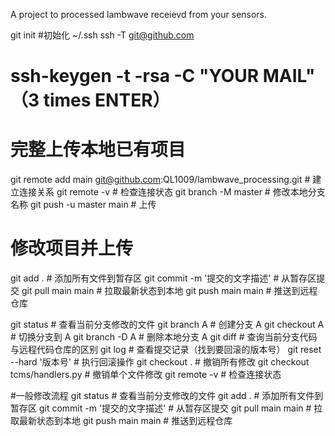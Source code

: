 A project to processed lambwave receievd from your sensors.

git init #初始化
~/.ssh
ssh -T git@github.com
# ssh-keygen -t -rsa -C "YOUR MAIL" （3 times ENTER）

# 完整上传本地已有项目
git remote add main git@github.com:QL1009/lambwave_processing.git # 建立连接关系
git remote -v # 检查连接状态
git branch -M master # 修改本地分支名称
git push -u master main # 上传

# 修改项目并上传
git add .  # 添加所有文件到暂存区
git commit -m '提交的文字描述'  # 从暂存区提交
git pull main main    # 拉取最新状态到本地
git push main main  # 推送到远程仓库

git status  # 查看当前分支修改的文件
git branch A  # 创建分支 A
git checkout A  # 切换分支到 A
git branch -D A  # 删除本地分支 A
git diff  # 查询当前分支代码与远程代码仓库的区别
git log  # 查看提交记录（找到要回滚的版本号）
git reset --hard '版本号'  # 执行回滚操作
git checkout .  # 撤销所有修改
git checkout tcms/handlers.py  # 撤销单个文件修改
git remote -v # 检查连接状态


#一般修改流程
git status  # 查看当前分支修改的文件
git add .  # 添加所有文件到暂存区
git commit -m '提交的文字描述'  # 从暂存区提交
git pull main main    # 拉取最新状态到本地
git push main main  # 推送到远程仓库
